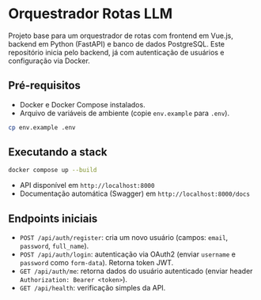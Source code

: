 # Orquestrador Rotas LLM

Projeto base para um orquestrador de rotas com frontend em Vue.js, backend em Python (FastAPI) e banco de dados PostgreSQL. Este repositório inicia pelo backend, já com autenticação de usuários e configuração via Docker.

## Pré-requisitos

- Docker e Docker Compose instalados.
- Arquivo de variáveis de ambiente (copie `env.example` para `.env`).

```bash
cp env.example .env
```

## Executando a stack

```bash
docker compose up --build
```

- API disponível em `http://localhost:8000`
- Documentação automática (Swagger) em `http://localhost:8000/docs`

## Endpoints iniciais

- `POST /api/auth/register`: cria um novo usuário (campos: `email`, `password`, `full_name`).
- `POST /api/auth/login`: autenticação via OAuth2 (enviar `username` e `password` como `form-data`). Retorna token JWT.
- `GET /api/auth/me`: retorna dados do usuário autenticado (enviar header `Authorization: Bearer <token>`).
- `GET /api/health`: verificação simples da API.


